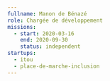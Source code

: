 ```yaml
---
fullname: Manon de Bénazé
role: Chargée de développement
missions:
  - start: 2020-03-16
    end: 2020-09-30
    status: independent
startups:
  - itou
  - place-de-marche-inclusion
---
```

